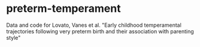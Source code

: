 # preterm-temperament
Data and code for Lovato, Vanes et al. "Early childhood temperamental trajectories following very preterm birth and their association with parenting style"

